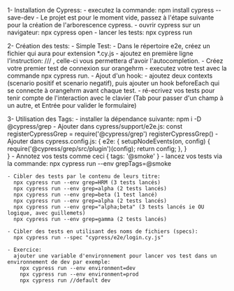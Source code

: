 1-  Installation de Cypress:
    - executez la commande: npm install cypress --save-dev
    - Le projet est pour le moment vide, passez à l'étape suivante pour la création de l'arborescence cypress.
    - ouvrir cypress sur un navigateur: npx cypress open
    - lancer les tests: npx cypress run

2- Création des tests:
    - Simple Test:
    - Dans le répertoire e2e, créez un fichier qui aura pour extension *.cy.js
    - ajoutez en première ligne l'instruction: /// <reference types="cypress" />, celle-ci vous permettera d'avoir l'autocompletion.
    - Créez votre premier test de connexion sur orangehrm
    - executez votre test avec la commande npx cypress run.
    - Ajout d'un hook:
    - ajoutez deux contexts (scenario positif et scenario negatif), puis ajouter un hook beforeEach qui se connecte à orangehrm avant chaque test.
    - ré-ecrivez vos tests pour tenir compte de l'interaction avec le clavier (Tab pour passer d'un champ à un autre, et Entrée pour valider le formulaire)

3- Utilisation des Tags:
    - installer la dépendance suivante: npm i -D @cypress/grep
    - Ajouter dans cypress/support/e2e.js:
       const registerCypressGrep = require('@cypress/grep')
       registerCypressGrep()
    - Ajouter dans cypress.config.js:
       {
          e2e: {
            setupNodeEvents(on, config) {
               require('@cypress/grep/src/plugin')(config);
               return config;
            },
          }         
        }
    - Annotez vos tests comme ceci { tags: '@smoke' }
    - lancez vos tests via la commande: npx cypress run --env grepTags=@smoke

    - Cibler des tests par le contenu de leurs titre:
      npx cypress run --env grep=HRM (3 tests lancés)
      npx cypress run --env grep=alpha (2 tests lancés)
      npx cypress run --env grep=beta (1 test lancé)
      npx cypress run --env grep=alpha (2 tests lancés)
      npx cypress run --env grep="alpha;beta" (3 tests lancés ie OU logique, avec guillemets)
      npx cypress run --env grep=gamma (2 tests lancés)

    - Cibler des tests en utilisant des noms de fichiers (specs):
      npx cypress run --spec "cypress/e2e/login.cy.js"

    - Exercice:
      ajouter une variable d'environnement pour lancer vos test dans un environnement de dev par exemple: 
        npx cypress run --env environment=dev
        npx cypress run --env environment=prod
        npx cypress run //default dev